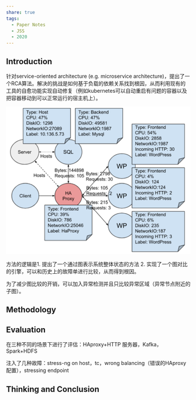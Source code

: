 ```yaml
---
share: true
tags:
  - Paper Notes
  - JSS
  - 2020
---
```



## Introduction

针对service-oriented architecture (e.g. microservice architecture)，提出了一个RCA算法。解决的挑战是如何基于负载的依赖关系找到根因，从而利用现有的工具的自愈功能实现自动修复（例如kubernetes可以自动重启有问题的容器以及把容器移动到可以正常运行的宿主机上）。 

![Graph-based root cause analysis for service-oriented and microservice architectures_image_1](../../attachments/Graph-based%20root%20cause%20analysis%20for%20service-oriented%20and%20microservice%20architectures_image_1.png)

方法的逻辑是1. 提出了一个通过图表示系统整体状态的方法 2. 实现了一个图对比的引擎，可以和历史上的故障单进行比较，从而得到根因。

为了减少图比较的开销，可以加入异常检测并且只比较异常区域（异常节点附近的子图）。

## Methodology

## Evaluation

在三种不同的场景下进行了评估：HAproxy+HTTP 服务器，Kafka，Spark+HDFS

注入了几种故障：stress-ng on host，tc，wrong balancing（错误的HAproxy配置），stressing endpoint

## Thinking and Conclusion